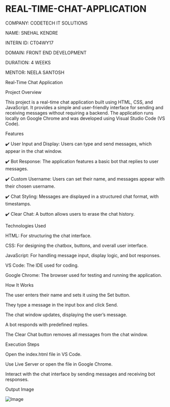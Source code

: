 # REAL-TIME-CHAT-APPLICATION

COMPANY:  CODETECH IT SOLUTIONS

NAME: SNEHAL KENDRE

INTERN ID: CT04WY17

DOMAIN: FRONT END DEVELOPMENT

DURATION: 4 WEEKS

MENTOR: NEELA SANTOSH

Real-Time Chat Application

Project Overview

This project is a real-time chat application built using HTML, CSS, and JavaScript. It provides a simple and user-friendly interface for sending and receiving messages without requiring a backend. The application runs locally on Google Chrome and was developed using Visual Studio Code (VS Code).

Features

✔️ User Input and Display: Users can type and send messages, which appear in the chat window.

✔️ Bot Response: The application features a basic bot that replies to user messages.

✔️ Custom Username: Users can set their name, and messages appear with their chosen username.

✔️ Chat Styling: Messages are displayed in a structured chat format, with timestamps.

✔️ Clear Chat: A button allows users to erase the chat history.

Technologies Used

HTML: For structuring the chat interface.

CSS: For designing the chatbox, buttons, and overall user interface.

JavaScript: For handling message input, display logic, and bot responses.

VS Code: The IDE used for coding.

Google Chrome: The browser used for testing and running the application.

How It Works

The user enters their name and sets it using the Set button.

They type a message in the input box and click Send.

The chat window updates, displaying the user’s message.

A bot responds with predefined replies.

The Clear Chat button removes all messages from the chat window.

Execution Steps

Open the index.html file in VS Code.

Use Live Server or open the file in Google Chrome.

Interact with the chat interface by sending messages and receiving bot responses.

Output Image

![Image](https://github.com/user-attachments/assets/a236979b-bdb9-48bc-8826-f8202d4e4605)
